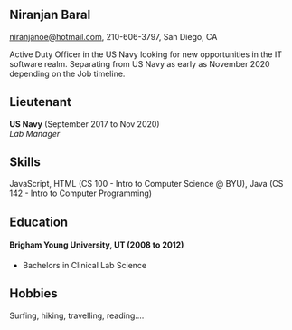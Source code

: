 ## Niranjan Baral
niranjanoe@hotmail.com, 210-606-3797, San Diego, CA

Active Duty Officer in the US Navy looking for new opportunities in the IT software realm. Separating from US Navy as early as November 2020 depending on the Job timeline.

## Lieutenant

**US Navy** (September 2017 to Nov 2020)  
_Lab Manager_

## Skills

JavaScript, HTML (CS 100 - Intro to Computer Science @ BYU), Java (CS 142 - Intro to Computer Programming)

## Education

#### Brigham Young University, UT (2008 to 2012)

- Bachelors in Clinical Lab Science

## Hobbies

Surfing, hiking, travelling, reading....
